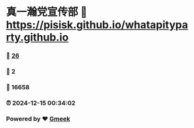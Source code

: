 # 真一瀚党宣传部 :link: https://pisisk.github.io/whatapityparty.github.io 
### :page_facing_up: [26](https://pisisk.github.io/whatapityparty.github.io/tag.html) 
### :speech_balloon: 2 
### :hibiscus: 16658 
### :alarm_clock: 2024-12-15 00:34:02 
### Powered by :heart: [Gmeek](https://github.com/Meekdai/Gmeek)
